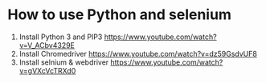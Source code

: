# How to use Python and selenium
1. Install Python 3 and PIP3
https://www.youtube.com/watch?v=V_ACbv4329E
2. Install Chromedriver
https://www.youtube.com/watch?v=dz59GsdvUF8
3. Install selnium & webdriver
https://www.youtube.com/watch?v=gVXcVcTRXd0
